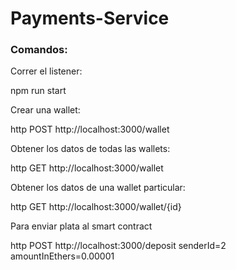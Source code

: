 # Payments-Service


### Comandos:

Correr el listener:

npm run start 

Crear una wallet:

http POST http://localhost:3000/wallet

Obtener los datos de todas las wallets:

http GET http://localhost:3000/wallet

Obtener los datos de una wallet particular:

http GET http://localhost:3000/wallet/{id}

Para enviar plata al smart contract

http POST http://localhost:3000/deposit senderId=2 amountInEthers=0.00001

